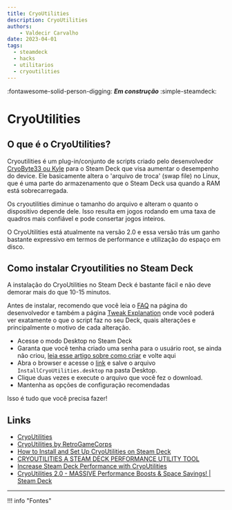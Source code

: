 ```yaml
---
title: CryoUtilities
description: CryoUtilities
authors:
    - Valdecir Carvalho
date: 2023-04-01
tags:
  - steamdeck
  - hacks
  - utilitarios
  - cryoutilities
---
```


:fontawesome-solid-person-digging: **_Em construção_**
:simple-steamdeck:

# CryoUtilities

## O que é o CryoUtilities?

Cryoutilities é um plug-in/conjunto de scripts criado pelo desenvolvedor [CryoByte33 ou Kyle](https://github.com/CryoByte33) para o Steam Deck que visa aumentar o desempenho do device. Ele basicamente altera o 'arquivo de troca' (swap file) no Linux, que é uma parte do armazenamento que o Steam Deck usa quando a RAM está sobrecarregada.

Os cryoutilities diminue o tamanho do arquivo e alteram o quanto o dispositivo depende dele. Isso resulta em jogos rodando em uma taxa de quadros mais confiável e pode consertar jogos inteiros.

O CryoUtilities está atualmente na versão 2.0 e essa versão trás um ganho bastante expressivo em termos de performance e utilização do espaço em disco.

## Como instalar Cryoutilities no Steam Deck

A instalação do CryoUtilities no Steam Deck é bastante fácil e não deve demorar mais do que 10-15 minutos.

Antes de instalar, recomendo que você leia o [FAQ](https://github.com/CryoByte33/steam-deck-utilities/blob/main/docs/faq.md) na página do desenvolvedor e também a página [Tweak Explanation](https://github.com/CryoByte33/steam-deck-utilities/blob/main/docs/tweak-explanation.md) onde você poderá ver exatamente o que o script faz no seu Deck, quais alterações e principalmente o motivo de cada alteração. 

- Acesse o modo Desktop no Steam Deck
- Garanta que você tenha criado uma senha para o usuário root, se ainda não criou, [leia esse artigo sobre como criar](https://www.dexerto.com/tech/how-to-set-a-sudo-2031183/) e volte aqui
- Abra o browser e acesse o [link](https://raw.githubusercontent.com/CryoByte33/steam-deck-utilities/main/InstallCryoUtilities.desktop) e salve o arquivo ``InstallCryoUtilities.desktop`` na pasta Desktop.
- Clique duas vezes e execute o arquivo que você fez o download.
- Mantenha as opções de configuração recomendadas
 
Isso é tudo que você precisa fazer!

## Links

- [CryoUtilities](https://github.com/CryoByte33/steam-deck-utilities)
- [CryoUtilities by RetroGameCorps](https://retrogamecorps.com/2022/10/16/steam-deck-emulation-starter-guide/#CryoUtilities)
- [How to Install and Set Up CryoUtilities on Steam Deck](https://retroresolve.com/how-to-install-and-set-up-cryoutilities-on-steam-deck/)
- [CRYOUTILITIES A STEAM DECK PERFORMANCE UTILITY TOOL](https://steamdecklife.com/2023/02/20/cryoutilities-steam-deck-utility-tool/)
- [Increase Steam Deck Performance with CryoUtilities](https://linuxgamingcentral.com/posts/cryoutilities/)
- [CryoUtilities 2.0 - MASSIVE Performance Boosts & Space Savings! | Steam Deck](https://youtu.be/C9EjXYZUqUs)


----
!!! info "Fontes"


